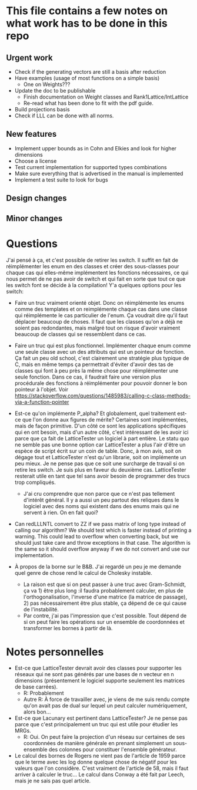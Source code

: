 # This file contains a few notes on what work has to be done in this repo

## Urgent work
- Check if the generating vectors are still a basis after reduction
- Have examples (usage of most functions on a simple basis)
  - One on Weights???
- Update the doc to be publishable
  - Finish documentation on Weight classes and Rank1Lattice/IntLattice
  - Re-read what has been done to fit with the pdf guide.
- Build projections basis
- Check if LLL can be done with all norms.

## New features
- Implement upper bounds as in Cohn and Elkies and look for higher dimensions
- Choose a license
- Test current implementation for supported types combinations
- Make sure everything that is advertised in the manual is implemented
- Implement a test suite to look for bugs

## Design changes

## Minor changes

# Questions
J'ai pensé à ça, et c'est possible de retirer les switch. Il suffit en fait de
réimplémenter les enum en des classes et créer des sous-classes pour chaque cas
qui elles-même implémentent les fonctions nécessaires, ce qui nous permet de ne
pas avoir de switch et qui fait en sorte que tout ce que les switch font se
décide à la compilation! Y'a quelques options pour les switch:
- Faire un truc vraiment orienté objet. Donc on réimplémente les enums comme des
  templates et on reimplémente chaque cas dans une classe qui réimplémente le
  cas particulier de l'enum. Ça voudrait dire qu'il faut déplacer beaucoup de
  choses. Il faut que les classes qu'on a déjà ne soient pas redondantes, mais
  malgré tout on risque d'avoir vraiment beaucoup de classes qui se ressemblent
  dans ce cas.
- Faire un truc qui est plus fonctionnel. Implémenter chaque enum comme une
  seule classe avec un des attributs qui est un pointeur de fonction. Ça fait un
  peu old school, c'est clairement une stratégie plus typique de C, mais en même
  temps ça permettrait d'éviter d'avoir des tas de classes qui font à peu près
  la même chose pour réimplémenter une seule fonction. Dans ce cas, il faudrait
  faire une version plus procédurale des fonctions à réimplémenter pour pouvoir
  donner le bon pointeur à l'objet. Voir https://stackoverflow.com/questions/1485983/calling-c-class-methods-via-a-function-pointer

- Est-ce qu'on implémente P_alpha? Et globalement, quel traitement est-ce que
  l'on donne aux figures de mérite? Certaines sont implémentées, mais de façon
  primitive. D'un côté ce sont les applications spécifiques qui en ont besoin,
  mais d'un autre côté, c'est intéressant de les avoir ici parce que ça fait de
  LatticeTester un logiciel à part entière. Le statu quo ne semble pas une bonne
  option car LatticeTester a plus l'air d'être un espèce de script écrit sur un
  coin de table. Donc, à mon avis, soit on dégage tout et LatticeTester n'est
  qu'un librarie, soit on implémente un peu mieux. Je ne pense pas que ce soit
  une surcharge de travail si on retire les switch. Je suis plus en faveur du
  deuxième cas. LatticeTester resterait utile en tant que tel sans avoir besoin
  de programmer des trucs trop compliqués.
  - J'ai cru comprendre que non parce que ce n'est pas tellement d'intérêt
    général. Il y a aussi un peu partout des reliques dans le logiciel avec des
    noms qui existent dans des enums mais qui ne servent à rien. On en fait
    quoi?
- Can redLLLNTL convert to ZZ if we pass matrix of long type instead of
  calling our algorithm? We should test which is faster instead of printing a
  warning. This could lead to overflow when converting back, but we should just
  take care and throw exceptions in that case. The algorithm is the same so it
  should overflow anyway if we do not convert and use our implementation.
- À propos de la borne sur le B&B. J'ai regardé un peu je me demande quel genre
  de chose rend le calcul de Cholesky instable.
  - La raison est que si on peut passer à une truc avec Gram-Schmidt, ça va 1)
    être plus long :il faudra probablement calculer, en plus de
    l'orthogonalisation, l'inverse d'une matrice (la matrice de passage),
    2) pas nécessairement être plus stable, ça dépend de ce qui
    cause de l'instabilité.
  - Par contre, j'ai pas l'impression que c'est possible. Tout dépend de si on
    peut faire les opérations sur un ensemble de coordonnées et transformer les
    bornes à partir de là.

# Notes personnelles
- Est-ce que LatticeTester devrait avoir des classes pour supporter les réseaux
qui ne sont pas générés par une bases de n vecteur en n dimensions (présentement
le logiciel supporte seulement les matrices de base carrées).
  - R: Probablement
  - Autre R: À force de travailler avec, je viens de me suis rendu compte qu'on
    avait pas de dual sur lequel un peut calculer numériquement, alors bon...
- Est-ce que Lacunary est pertinent dans LatticeTester? Je ne pense pas parce
que c'est principalement un truc qui est utile pour étudier les MRGs.
  - R: Oui. On peut faire la projection d'un réseau sur certaines de ses
    coordonnées de manière générale en prenant simplement un sous-ensemble des
    colonnes pour constituer l'ensemble générateur.
- Le calcul des bornes de Rogers ne vient pas de l'article de 1959 parce que le
terme avec les log donne quelque chose de négatif pour les valeurs que l'on
considère. C'est vraiment de l'article de 58, mais il faut arriver à calculer le truc...
Le calcul dans Conway a été fait par Leech, mais je ne sais pas quel article.
